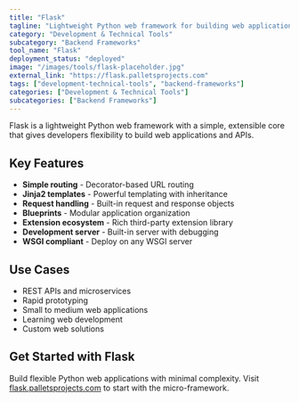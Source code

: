 ```yaml
---
title: "Flask"
tagline: "Lightweight Python web framework for building web applications"
category: "Development & Technical Tools"
subcategory: "Backend Frameworks"
tool_name: "Flask"
deployment_status: "deployed"
image: "/images/tools/flask-placeholder.jpg"
external_link: "https://flask.palletsprojects.com"
tags: ["development-technical-tools", "backend-frameworks"]
categories: ["Development & Technical Tools"]
subcategories: ["Backend Frameworks"]
---
```

Flask is a lightweight Python web framework with a simple, extensible core that gives developers flexibility to build web applications and APIs.

## Key Features

- **Simple routing** - Decorator-based URL routing
- **Jinja2 templates** - Powerful templating with inheritance
- **Request handling** - Built-in request and response objects
- **Blueprints** - Modular application organization
- **Extension ecosystem** - Rich third-party extension library
- **Development server** - Built-in server with debugging
- **WSGI compliant** - Deploy on any WSGI server

## Use Cases

- REST APIs and microservices
- Rapid prototyping
- Small to medium web applications
- Learning web development
- Custom web solutions

## Get Started with Flask

Build flexible Python web applications with minimal complexity. Visit [flask.palletsprojects.com](https://flask.palletsprojects.com) to start with the micro-framework.